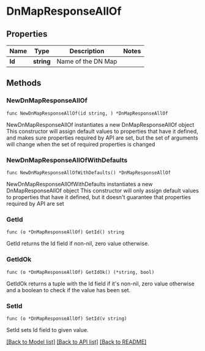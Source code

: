 # DnMapResponseAllOf

## Properties

Name | Type | Description | Notes
------------ | ------------- | ------------- | -------------
**Id** | **string** | Name of the DN Map | 

## Methods

### NewDnMapResponseAllOf

`func NewDnMapResponseAllOf(id string, ) *DnMapResponseAllOf`

NewDnMapResponseAllOf instantiates a new DnMapResponseAllOf object
This constructor will assign default values to properties that have it defined,
and makes sure properties required by API are set, but the set of arguments
will change when the set of required properties is changed

### NewDnMapResponseAllOfWithDefaults

`func NewDnMapResponseAllOfWithDefaults() *DnMapResponseAllOf`

NewDnMapResponseAllOfWithDefaults instantiates a new DnMapResponseAllOf object
This constructor will only assign default values to properties that have it defined,
but it doesn't guarantee that properties required by API are set

### GetId

`func (o *DnMapResponseAllOf) GetId() string`

GetId returns the Id field if non-nil, zero value otherwise.

### GetIdOk

`func (o *DnMapResponseAllOf) GetIdOk() (*string, bool)`

GetIdOk returns a tuple with the Id field if it's non-nil, zero value otherwise
and a boolean to check if the value has been set.

### SetId

`func (o *DnMapResponseAllOf) SetId(v string)`

SetId sets Id field to given value.



[[Back to Model list]](../README.md#documentation-for-models) [[Back to API list]](../README.md#documentation-for-api-endpoints) [[Back to README]](../README.md)



